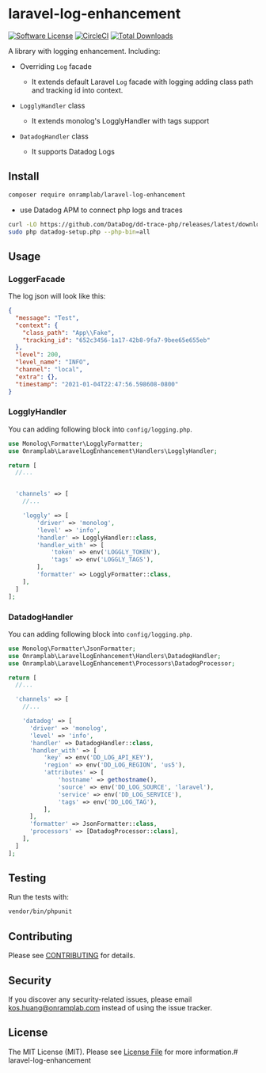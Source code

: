 # laravel-log-enhancement

[![Software License](https://img.shields.io/badge/license-MIT-brightgreen.svg?style=flat-square)](LICENSE.md)
[![CircleCI](https://circleci.com/gh/OnrampLab/laravel-log-enhancement.svg?style=shield)](https://circleci.com/gh/OnrampLab/laravel-log-enhancement)
[![Total Downloads](https://img.shields.io/packagist/dt/onramplab/laravel-log-enhancement.svg?style=flat-square)](https://packagist.org/packages/onramplab/laravel-log-enhancement)

A library with logging enhancement. Including:

- Overriding `Log` facade
  - It extends default Laravel `Log` facade with logging adding class path and tracking id into context.
- `LogglyHandler` class
  - It extends monolog's LogglyHandler with tags support

- `DatadogHandler` class
  - It supports Datadog Logs

## Install

```bash
composer require onramplab/laravel-log-enhancement
```

- use Datadog APM to connect php logs and traces
```bash
curl -LO https://github.com/DataDog/dd-trace-php/releases/latest/download/datadog-setup.php
sudo php datadog-setup.php --php-bin=all
```

## Usage

### LoggerFacade

The log json will look like this:

```json
{
  "message": "Test",
  "context": {
    "class_path": "App\\Fake",
    "tracking_id": "652c3456-1a17-42b8-9fa7-9bee65e655eb"
  },
  "level": 200,
  "level_name": "INFO",
  "channel": "local",
  "extra": {},
  "timestamp": "2021-01-04T22:47:56.598608-0800"
}
```

### LogglyHandler

You can adding following block into `config/logging.php`.

```php
use Monolog\Formatter\LogglyFormatter;
use Onramplab\LaravelLogEnhancement\Handlers\LogglyHandler;

return [
  //...


  'channels' => [
    //...

    'loggly' => [
        'driver' => 'monolog',
        'level' => 'info',
        'handler' => LogglyHandler::class,
        'handler_with' => [
            'token' => env('LOGGLY_TOKEN'),
            'tags' => env('LOGGLY_TAGS'),
        ],
        'formatter' => LogglyFormatter::class,
    ],
  ]
];

```

### DatadogHandler

You can adding following block into `config/logging.php`.

```php
use Monolog\Formatter\JsonFormatter;
use Onramplab\LaravelLogEnhancement\Handlers\DatadogHandler;
use Onramplab\LaravelLogEnhancement\Processors\DatadogProcessor;

return [
  //...

  'channels' => [
    //...

    'datadog' => [
      'driver' => 'monolog',
      'level' => 'info',
      'handler' => DatadogHandler::class,
      'handler_with' => [
          'key' => env('DD_LOG_API_KEY'),
          'region' => env('DD_LOG_REGION', 'us5'),
          'attributes' => [
              'hostname' => gethostname(),
              'source' => env('DD_LOG_SOURCE', 'laravel'),
              'service' => env('DD_LOG_SERVICE'),
              'tags' => env('DD_LOG_TAG'),
          ],
      ],
      'formatter' => JsonFormatter::class,
      'processors' => [DatadogProcessor::class],
    ],
  ]
];

```

## Testing

Run the tests with:

```bash
vendor/bin/phpunit
```

## Contributing

Please see [CONTRIBUTING](CONTRIBUTING.md) for details.

## Security

If you discover any security-related issues, please email kos.huang@onramplab.com instead of using the issue tracker.

## License

The MIT License (MIT). Please see [License File](/LICENSE.md) for more information.# laravel-log-enhancement
